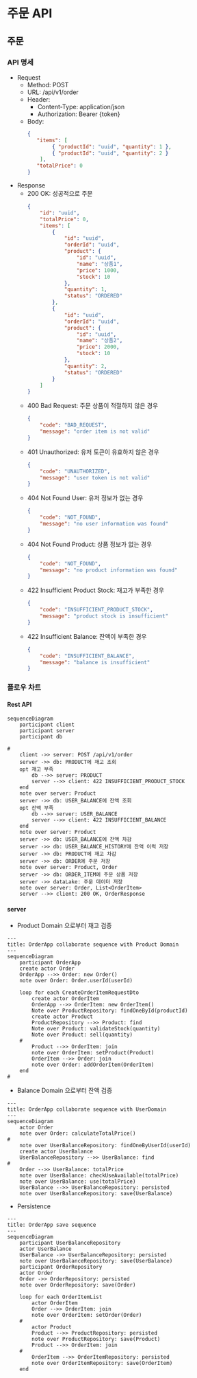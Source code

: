 # 주문 API

## 주문

### API 명세

- Request
    - Method: POST
    - URL: /api/v1/order
    - Header:
        - Content-Type: application/json
        - Authorization: Bearer {token}
    - Body:
        ```json
        { 
           "items": [ 
                { "productId": "uuid", "quantity": 1 },
                { "productId": "uuid", "quantity": 2 }
            ],
           "totalPrice": 0
        }
        ```
- Response
    - 200 OK: 성공적으로 주문
        ```json
        {
            "id": "uuid",
            "totalPrice": 0,
            "items": [
                {
                    "id": "uuid",
                    "orderId": "uuid",
                    "product": {
                        "id": "uuid",
                        "name": "상품1",
                        "price": 1000,
                        "stock": 10
                    },
                    "quantity": 1,
                    "status": "ORDERED"
                },
                {
                    "id": "uuid",
                    "orderId": "uuid",
                    "product": {
                        "id": "uuid",
                        "name": "상품2",
                        "price": 2000,
                        "stock": 10
                    },
                    "quantity": 2,
                    "status": "ORDERED"
                }
            ]
        }
        ```
    - 400 Bad Request: 주문 상품이 적절하지 않은 경우
        ```json
        {
            "code": "BAD_REQUEST",
            "message": "order item is not valid"
        }
        ```
    - 401 Unauthorized: 유저 토큰이 유효하지 않은 경우
        ```json
        {
            "code": "UNAUTHORIZED",
            "message": "user token is not valid"
        }
        ```
    - 404 Not Found User: 유저 정보가 없는 경우
        ```json
        {
            "code": "NOT_FOUND",
            "message": "no user information was found"
        }
        ```
    - 404 Not Found Product: 상품 정보가 없는 경우
        ```json
        {
            "code": "NOT_FOUND",
            "message": "no product information was found"
        }
        ```
    - 422 Insufficient Product Stock: 재고가 부족한 경우
        ```json
        {
            "code": "INSUFFICIENT_PRODUCT_STOCK",
            "message": "product stock is insufficient"
        }
        ```
    - 422 Insufficient Balance: 잔액이 부족한 경우
        ```json
        {
            "code": "INSUFFICIENT_BALANCE",
            "message": "balance is insufficient"
        }
        ```

### 플로우 차트

#### Rest API

```mermaid
sequenceDiagram
    participant client
    participant server
    participant db

#
    client ->> server: POST /api/v1/order
    server ->> db: PRODUCT에 재고 조회
    opt 재고 부족
        db -->> server: PRODUCT
        server -->> client: 422 INSUFFICIENT_PRODUCT_STOCK
    end
    note over server: Product
    server ->> db: USER_BALANCE에 잔액 조회
    opt 잔액 부족
        db -->> server: USER_BALANCE
        server -->> client: 422 INSUFFICIENT_BALANCE
    end
    note over server: Product
    server ->> db: USER_BALANCE에 잔액 차감
    server ->> db: USER_BALANCE_HISTORY에 잔액 이력 저장
    server ->> db: PRODUCT에 재고 차감
    server ->> db: ORDER에 주문 저장
    note over server: Product, Order
    server ->> db: ORDER_ITEM에 주문 상품 저장
    server ->> dataLake: 주문 데이터 저장
    note over server: Order, List<OrderItem>
    server -->> client: 200 OK, OrderResponse
```

#### server

- Product Domain 으로부터 재고 검증

```mermaid
---
title: OrderApp collaborate sequence with Product Domain
---
sequenceDiagram
    participant OrderApp
    create actor Order
    OrderApp -->> Order: new Order()
    note over Order: Order.userId(userId)

    loop for each CreateOrderItemRequestDto
        create actor OrderItem
        OrderApp -->> OrderItem: new OrderItem()
        Note over ProductRepository: findOneById(productId)
        create actor Product
        ProductRepository -->> Product: find
        Note over Product: validateStock(quantity)
        Note over Product: sell(quantity)
    #
        Product -->> OrderItem: join
        note over OrderItem: setProduct(Product)
        OrderItem -->> Order: join
        note over Order: addOrderItem(OrderItem)
    end
#

```

- Balance Domain 으로부터 잔액 검증

```mermaid
---
title: OrderApp collaborate sequence with UserDomain 
---
sequenceDiagram
    actor Order
    note over Order: calculateTotalPrice()
#
    note over UserBalanceRepository: findOneByUserId(userId)
    create actor UserBalance
    UserBalanceRepository -->> UserBalance: find
#
    Order -->> UserBalance: totalPrice
    note over UserBalance: checkUseAvailable(totalPrice)
    note over UserBalance: use(totalPrice)
    UserBalance -->> UserBalanceRepository: persisted
    note over UserBalanceRepository: save(UserBalance)
```

- Persistence

```mermaid
---
title: OrderApp save sequence
---
sequenceDiagram
    participant UserBalanceRepository
    actor UserBalance
    UserBalance ->> UserBalanceRepository: persisted
    note over UserBalanceRepository: save(UserBalance)
    participant OrderRepository
    actor Order
    Order ->> OrderRepository: persisted
    note over OrderRepository: save(Order)

    loop for each OrderItemList
        actor OrderItem
        Order -->> OrderItem: join
        note over OrderItem: setOrder(Order)
    #
        actor Product
        Product -->> ProductRepository: persisted
        note over ProductRepository: save(Product)
        Product -->> OrderItem: join
    #
        OrderItem -->> OrderItemRepository: persisted
        note over OrderItemRepository: save(OrderItem)
    end

```
